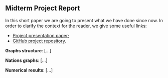 ## Midterm Project Report
In this short paper we are going to present what we have done since now.
In order to clarify the context for the reader, we give some useful links:

 -  [Project presentation paper](https://github.com/albertoursino/GraphsComparison/blob/main/README.md);
 - [GitHub project repository](https://github.com/albertoursino/GraphsComparison).

**Graphs structure**:
[...]

**Nations graphs**:
[...]

**Numerical results**:
[...]



<!--stackedit_data:
eyJoaXN0b3J5IjpbNDc5MTAwNDE0LDE1MTgxMDE3NzQsLTE3ND
UyNTg5NTMsMTY2NTY2MjYwNF19
-->